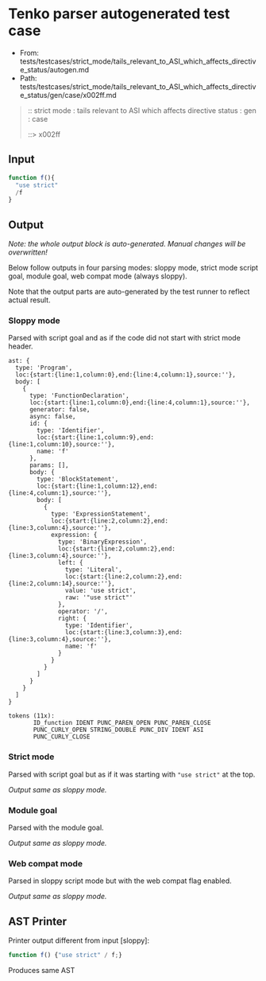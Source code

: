 # Tenko parser autogenerated test case

- From: tests/testcases/strict_mode/tails_relevant_to_ASI_which_affects_directive_status/autogen.md
- Path: tests/testcases/strict_mode/tails_relevant_to_ASI_which_affects_directive_status/gen/case/x002ff.md

> :: strict mode : tails relevant to ASI which affects directive status : gen : case
>
> ::> x002ff

## Input


`````js
function f(){ 
  "use strict"
  /f
}
`````

## Output

_Note: the whole output block is auto-generated. Manual changes will be overwritten!_

Below follow outputs in four parsing modes: sloppy mode, strict mode script goal, module goal, web compat mode (always sloppy).

Note that the output parts are auto-generated by the test runner to reflect actual result.

### Sloppy mode

Parsed with script goal and as if the code did not start with strict mode header.

`````
ast: {
  type: 'Program',
  loc:{start:{line:1,column:0},end:{line:4,column:1},source:''},
  body: [
    {
      type: 'FunctionDeclaration',
      loc:{start:{line:1,column:0},end:{line:4,column:1},source:''},
      generator: false,
      async: false,
      id: {
        type: 'Identifier',
        loc:{start:{line:1,column:9},end:{line:1,column:10},source:''},
        name: 'f'
      },
      params: [],
      body: {
        type: 'BlockStatement',
        loc:{start:{line:1,column:12},end:{line:4,column:1},source:''},
        body: [
          {
            type: 'ExpressionStatement',
            loc:{start:{line:2,column:2},end:{line:3,column:4},source:''},
            expression: {
              type: 'BinaryExpression',
              loc:{start:{line:2,column:2},end:{line:3,column:4},source:''},
              left: {
                type: 'Literal',
                loc:{start:{line:2,column:2},end:{line:2,column:14},source:''},
                value: 'use strict',
                raw: '"use strict"'
              },
              operator: '/',
              right: {
                type: 'Identifier',
                loc:{start:{line:3,column:3},end:{line:3,column:4},source:''},
                name: 'f'
              }
            }
          }
        ]
      }
    }
  ]
}

tokens (11x):
       ID_function IDENT PUNC_PAREN_OPEN PUNC_PAREN_CLOSE
       PUNC_CURLY_OPEN STRING_DOUBLE PUNC_DIV IDENT ASI
       PUNC_CURLY_CLOSE
`````

### Strict mode

Parsed with script goal but as if it was starting with `"use strict"` at the top.

_Output same as sloppy mode._

### Module goal

Parsed with the module goal.

_Output same as sloppy mode._

### Web compat mode

Parsed in sloppy script mode but with the web compat flag enabled.

_Output same as sloppy mode._

## AST Printer

Printer output different from input [sloppy]:

````js
function f() {"use strict" / f;}
````

Produces same AST
